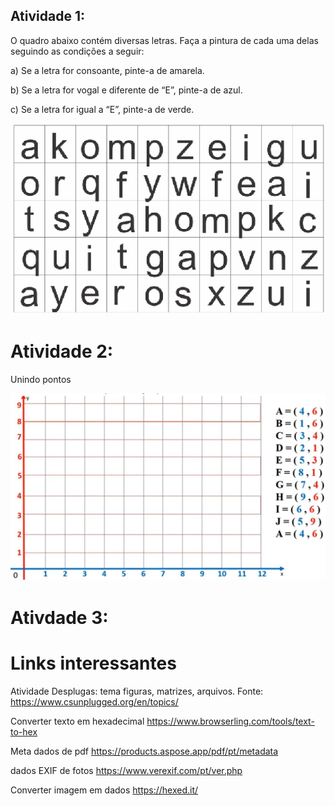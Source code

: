 

## Atividade 1:

O quadro abaixo contém diversas letras. Faça a pintura de cada uma delas seguindo as condições a seguir:

a) Se a letra for consoante, pinte-a de amarela.

b) Se a letra for vogal e diferente de “E”, pinte-a de azul.

c) Se a letra for igual a “E”, pinte-a de verde.


<img src=imagem/letras.png>

# Atividade 2:

Unindo pontos

<img src=https://raw.githubusercontent.com/mchavesferreira/desplugada/refs/heads/main/unindopontos.jpg>

# Ativdade 3:




# Links interessantes

Atividade Desplugas: tema figuras, matrizes,
arquivos.
Fonte: https://www.csunplugged.org/en/topics/

Converter texto em hexadecimal
https://www.browserling.com/tools/text-to-hex

Meta dados de pdf
https://products.aspose.app/pdf/pt/metadata

dados EXIF de fotos
https://www.verexif.com/pt/ver.php

Converter imagem em dados
https://hexed.it/

